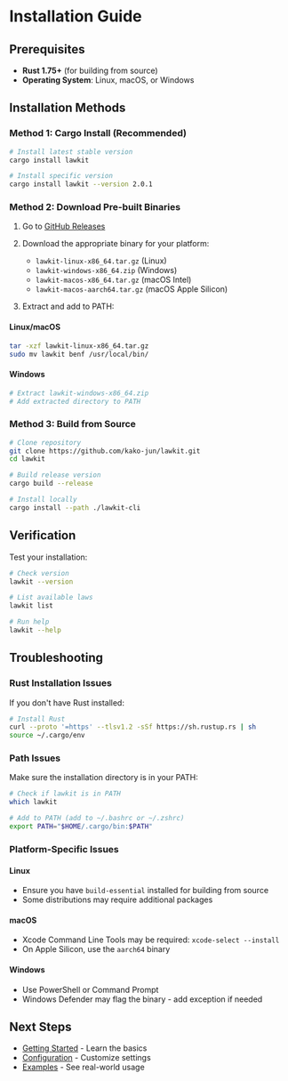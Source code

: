# Installation Guide

## Prerequisites

- **Rust 1.75+** (for building from source)
- **Operating System**: Linux, macOS, or Windows

## Installation Methods

### Method 1: Cargo Install (Recommended)

```bash
# Install latest stable version
cargo install lawkit

# Install specific version
cargo install lawkit --version 2.0.1
```

### Method 2: Download Pre-built Binaries

1. Go to [GitHub Releases](https://github.com/kako-jun/lawkit/releases)
2. Download the appropriate binary for your platform:
   - `lawkit-linux-x86_64.tar.gz` (Linux)
   - `lawkit-windows-x86_64.zip` (Windows)
   - `lawkit-macos-x86_64.tar.gz` (macOS Intel)
   - `lawkit-macos-aarch64.tar.gz` (macOS Apple Silicon)

3. Extract and add to PATH:

#### Linux/macOS
```bash
tar -xzf lawkit-linux-x86_64.tar.gz
sudo mv lawkit benf /usr/local/bin/
```

#### Windows
```powershell
# Extract lawkit-windows-x86_64.zip
# Add extracted directory to PATH
```

### Method 3: Build from Source

```bash
# Clone repository
git clone https://github.com/kako-jun/lawkit.git
cd lawkit

# Build release version
cargo build --release

# Install locally
cargo install --path ./lawkit-cli
```

## Verification

Test your installation:

```bash
# Check version
lawkit --version

# List available laws
lawkit list

# Run help
lawkit --help
```

## Troubleshooting

### Rust Installation Issues
If you don't have Rust installed:
```bash
# Install Rust
curl --proto '=https' --tlsv1.2 -sSf https://sh.rustup.rs | sh
source ~/.cargo/env
```

### Path Issues
Make sure the installation directory is in your PATH:
```bash
# Check if lawkit is in PATH
which lawkit

# Add to PATH (add to ~/.bashrc or ~/.zshrc)
export PATH="$HOME/.cargo/bin:$PATH"
```

### Platform-Specific Issues

#### Linux
- Ensure you have `build-essential` installed for building from source
- Some distributions may require additional packages

#### macOS
- Xcode Command Line Tools may be required: `xcode-select --install`
- On Apple Silicon, use the `aarch64` binary

#### Windows
- Use PowerShell or Command Prompt
- Windows Defender may flag the binary - add exception if needed

## Next Steps

- [Getting Started](getting-started.md) - Learn the basics
- [Configuration](configuration.md) - Customize settings
- [Examples](examples.md) - See real-world usage